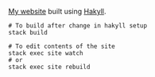 [My website](https://www.slamecka.cz/) built using
[Hakyll](https://jaspervdj.be/hakyll/).

    # To build after change in hakyll setup
    stack build

    # To edit contents of the site
    stack exec site watch
    # or
    stack exec site rebuild
